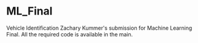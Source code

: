 # ML_Final
Vehicle Identification
Zachary Kummer's submission for Machine Learning Final.
All the required code is available in the main.
